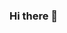 ### Hi there 👋

<!--
**jijii26/jijii26** is a ✨ _special_ ✨ repository because its `README.md` (this file) appears on your GitHub profile.

Here are some ideas to get you started:

- 🔭 I’m currently working on a Discord bot with multiple fonctions
- 🌱 I’m currently learning Javascript framework Vue.js
- 💬 Ask me about how to cook a chicken 
- 📫 How to reach me: https://twitter.com/jijii03
- 😄 Pronouns: Lincey
- ⚡ Fun fact: Lincey its lindsay without the letter d 
-->
